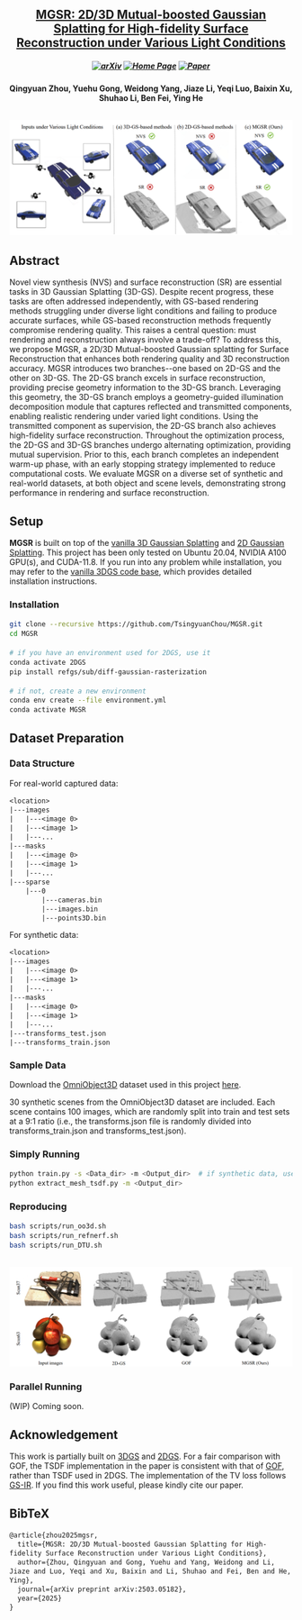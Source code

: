 <h2 align="center"> <a href="https://arxiv.org/abs/2503.05182"> MGSR: 2D/3D Mutual-boosted Gaussian Splatting for High-fidelity Surface Reconstruction under Various Light Conditions </a>

<h5 align="center">

[![arXiv](https://img.shields.io/badge/Arxiv-2503.05182-b31b1b.svg?logo=arXiv)](https://arxiv.org/abs/2503.05182)
[![Home Page](https://img.shields.io/badge/Project-Website-green.svg)](https://github.com/TsingyuanChou/MGSR)
[![Paper](https://img.shields.io/badge/Paper-ICCV25-blue)](https://iccv.thecvf.com/Conferences/2025/AcceptedPapers)
<h5 align="center">
<h4 align="center">
Qingyuan Zhou, Yuehu Gong, Weidong Yang, Jiaze Li, Yeqi Luo, Baixin Xu, Shuhao Li, Ben Fei, Ying He

##
![teaser](Figures/teaser.png)

## Abstract
Novel view synthesis (NVS) and surface reconstruction (SR) are essential tasks in 3D Gaussian Splatting (3D-GS). Despite recent progress, these tasks are often addressed independently, with GS-based rendering methods struggling under diverse light conditions and failing to produce accurate surfaces, while GS-based reconstruction methods frequently compromise rendering quality. This raises a central question: must rendering and reconstruction always involve a trade-off? To address this, we propose MGSR, a 2D/3D Mutual-boosted Gaussian splatting for Surface Reconstruction that enhances both rendering quality and 3D reconstruction accuracy. MGSR introduces two branches--one based on 2D-GS and the other on 3D-GS. The 2D-GS branch excels in surface reconstruction, providing precise geometry information to the 3D-GS branch. Leveraging this geometry, the 3D-GS branch employs a geometry-guided illumination decomposition module that captures reflected and transmitted components, enabling realistic rendering under varied light conditions. Using the transmitted component as supervision, the 2D-GS branch also achieves high-fidelity surface reconstruction. Throughout the optimization process, the 2D-GS and 3D-GS branches undergo alternating optimization, providing mutual supervision. Prior to this, each branch completes an independent warm-up phase, with an early stopping strategy implemented to reduce computational costs. We evaluate MGSR on a diverse set of synthetic and real-world datasets, at both object and scene levels, demonstrating strong performance in rendering and surface reconstruction.

## Setup
**MGSR** is built on top of the [vanilla 3D Gaussian Splatting](https://github.com/graphdeco-inria/gaussian-splatting) and [2D Gaussian Splatting](https://github.com/hbb1/2d-gaussian-splatting). This project has been only tested on Ubuntu 20.04, NVIDIA A100 GPU(s), and CUDA-11.8. 
If you run into any problem while installation, you may refer to the [vanilla 3DGS code base](https://github.com/graphdeco-inria/gaussian-splatting), which provides detailed installation instructions.

### Installation


   ``` sh
   git clone --recursive https://github.com/TsingyuanChou/MGSR.git
   cd MGSR

   # if you have an environment used for 2DGS, use it
   conda activate 2DGS
   pip install refgs/sub/diff-gaussian-rasterization

   # if not, create a new environment
   conda env create --file environment.yml
   conda activate MGSR
   ```
## Dataset Preparation
### Data Structure
For real-world captured data:
```
<location>
|---images
|   |---<image 0>
|   |---<image 1>
|   |---...
|---masks
|   |---<image 0>
|   |---<image 1>
|   |---...
|---sparse
    |---0
        |---cameras.bin
        |---images.bin
        |---points3D.bin
```
For synthetic data:
```
<location>
|---images
|   |---<image 0>
|   |---<image 1>
|   |---...
|---masks
|   |---<image 0>
|   |---<image 1>
|   |---...
|---transforms_test.json
|---transforms_train.json
```
### Sample Data
Download the [OmniObject3D](https://github.com/omniobject3d/OmniObject3D) dataset used in this project [here](https://drive.google.com/file/d/1E27XNTDn6RPTGharJbLpCVjLT7VoGt54/view?usp=drive_link).

30 synthetic scenes from the OmniObject3D dataset are included. Each scene contains 100 images, which are randomly split into train and test sets at a 9:1 ratio (i.e., the transforms.json file is randomly divided into transforms_train.json and transforms_test.json).


### Simply Running
   ``` sh
   python train.py -s <Data_dir> -m <Output_dir>  # if synthetic data, use --geo_white_background
   python extract_mesh_tsdf.py -m <Output_dir>
   ```
### Reproducing
   ``` sh
   bash scripts/run_oo3d.sh
   bash scripts/run_refnerf.sh
   bash scripts/run_DTU.sh
   ```
##
![teaser](Figures/DTU_EXP.png)

### Parallel Running
(WIP) Coming soon.

## Acknowledgement

This work is partially built on [3DGS](https://github.com/graphdeco-inria/gaussian-splatting) and [2DGS](https://github.com/hbb1/2d-gaussian-splatting). For a fair comparison with GOF, the TSDF implementation in the paper is consistent with that of [GOF](https://github.com/autonomousvision/gaussian-opacity-fields), rather than TSDF used in 2DGS. The implementation of the TV loss follows [GS-IR](https://github.com/lzhnb/GS-IR). 
If you find this work useful, please kindly cite our paper.
<section class="section" id="BibTeX">
  <div class="container is-max-desktop content">
    <h2 class="title">BibTeX</h2>
    <pre><code>@article{zhou2025mgsr,
  title={MGSR: 2D/3D Mutual-boosted Gaussian Splatting for High-fidelity Surface Reconstruction under Various Light Conditions},
  author={Zhou, Qingyuan and Gong, Yuehu and Yang, Weidong and Li, Jiaze and Luo, Yeqi and Xu, Baixin and Li, Shuhao and Fei, Ben and He, Ying},
  journal={arXiv preprint arXiv:2503.05182},
  year={2025}
}</code></pre>
  </div>
</section>
